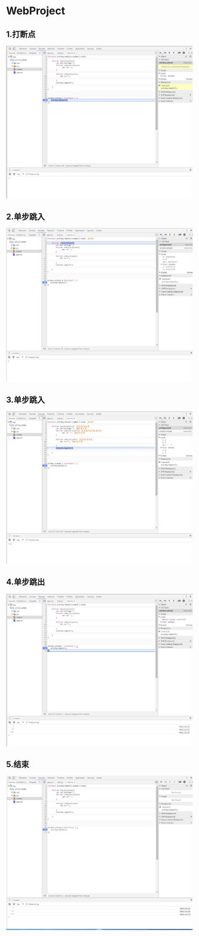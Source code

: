 # WebProject
## 1.打断点
![](https://github.com/dujinqiu/WebProject/blob/master/%E6%96%AD%E7%82%B9.JPG)
## 2.单步跳入
![](https://github.com/dujinqiu/WebProject/blob/master/%E8%B7%B3%E5%85%A5.JPG)
## 3.单步跳入
![](https://github.com/dujinqiu/WebProject/blob/master/%E5%BE%AA%E7%8E%AF.JPG)
## 4.单步跳出
![](https://github.com/dujinqiu/WebProject/blob/master/%E8%B7%B3%E5%87%BA.JPG)
## 5.结束
![](https://github.com/dujinqiu/WebProject/blob/master/%E7%BB%93%E6%9D%9F.JPG)